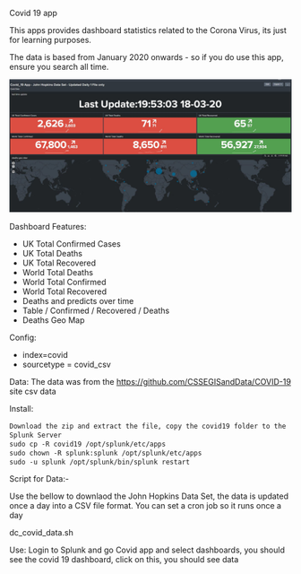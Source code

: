 Covid 19 app 

This apps provides  dashboard statistics related to the Corona Virus, its just for learning purposes. 

The data is based from January 2020 onwards  - so if you do use this app, ensure you search all time. 

![](images/covid_19.JPG)

Dashboard Features:


- UK Total Confirmed Cases
- UK Total Deaths
- UK Total Recovered
- World Total Deaths
- World Total Confirmed
- World Total Recovered
- Deaths and predicts over time
- Table / Confirmed / Recovered / Deaths 
- Deaths Geo Map



Config: 
- index=covid
- sourcetype = covid_csv



Data: 
The data was from the https://github.com/CSSEGISandData/COVID-19 site 
csv data 

Install:

    Download the zip and extract the file, copy the covid19 folder to the Splunk Server
    sudo cp -R covid19 /opt/splunk/etc/apps
    sudo chown -R splunk:splunk /opt/splunk/etc/apps
    sudo -u splunk /opt/splunk/bin/splunk restart
	

Script for Data:- 

Use the bellow to downlaod the John Hopkins Data Set, the data is updated once a day into a CSV file format. You can set a cron job so it runs once a day
 
dc_covid_data.sh

Use:
Login to Splunk and go Covid app and select dashboards, you should see the covid 19 dashboard, click on this, you should see data  